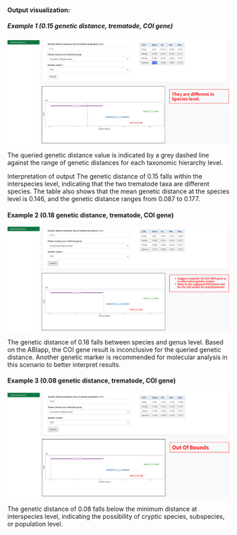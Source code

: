 ####  Output visualization: 

##### Example 1 (0.15 genetic distance, trematode, COI gene) 

![Ex1](ex1.png "Example 1")

The queried genetic distance value is indicated by a grey dashed line against the range of genetic distances for each taxonomic hierarchy level.

Interpretation of output
The genetic distance of 0.15 falls within the interspecies level, indicating that the two trematode taxa are different species. The table also shows that the mean genetic distance at the species level is 0.146, and the genetic distance ranges from 0.087 to 0.177.

#### Example 2 (0.18 genetic distance, trematode, COI gene) 

![Ex2](ex2.png "Example 2")

The genetic distance of 0.18 falls between species and genus level. Based on the ABIapp, the COI gene result is inconclusive for the queried genetic distance. Another genetic marker is recommended for molecular analysis in this scenario to better interpret results.

#### Example 3 (0.08 genetic distance, trematode, COI gene) 

![Ex3](ex3.png "Example 3")

The genetic distance of 0.08 falls below the minimum distance at interspecies level, indicating the possibility of cryptic species, subspecies, or population level.
